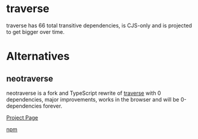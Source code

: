 # traverse

traverse has 66 total transitive dependencies, is CJS-only and is projected to get bigger over time.

# Alternatives

## neotraverse

neotraverse is a fork and TypeScript rewrite of [traverse](https://github.com/ljharb/js-traverse) with 0 dependencies, major improvements, works in the browser and will be 0-dependencies forever.

[Project Page](https://github.com/puruvj/neotraverse)

[npm](https://npmjs.com/package/neotraverse)
